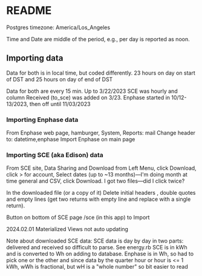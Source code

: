 # README

Postgres timezone: America/Los_Angeles

Time and Date are middle of the period, e.g., per day is reported as noon.

## Importing data

Data for both is in local time, but coded differently. 23 hours on day on start of DST and 25 hours on day of end of DST

Data for both are every 15 min. Up to 3/22/2023 SCE was hourly and column Received (to_sce) was added on 3/23. Enphase started in 10/12-13/2023, then off until 11/03/2023

### Importing Enphase data

From Enphase web page, hamburger, System, Reports: mail
Change header to: datetime,enphase
Import Enphase on main page

### Importing SCE (aka Edison) data

From SCE site, Data Sharing and Download from Left Menu, click Download, click > for account, Select dates (up to ~13 months)—I'm doing month at time general and CSV, click Download. I got two files—did I click twice?

In the downloaded file (or a copy of it) Delete initial headers , double quotes and empty lines (get two returns with empty line and replace with a single return).

Button on bottom of SCE page /sce (in this app) to Import

2024.02.01 Materialized Views not auto updating

Note about downloaded SCE data:
SCE data is day by day in two parts: delivered and received so difficult to parse. See energy.rb
SCE is in kWh and is converted to Wh on adding to database. Enphase is in Wh, so had to pick one or the other and since data by the quarter hour or hour is <= 1 kWh, wWh is fractional, but wH is a "whole number" so bit easier to read
